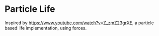 # Particle Life

Inspired by https://www.youtube.com/watch?v=Z_zmZ23grXE, a particle based life implementation, using forces.
